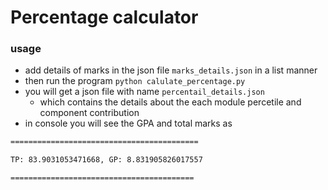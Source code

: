 # Percentage calculator

### usage

* add details of marks in the json file `marks_details.json` in a list manner
* then run the program `python calulate_percentage.py`
* you will get a json file with name `percentail_details.json`
    * which contains the details about the each module percetile and component contribution
* in console you will see the GPA and total marks as 
```bash
==========================================

TP: 83.9031053471668, GP: 8.831905826017557

=========================================
```